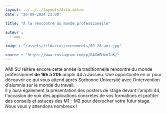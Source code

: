 ```yaml
---
layout: ../../../layouts/Actu.astro
date : "26-09-2024 23:00"

title: "À la rencontre du monde professionelle"

auteur :
  - ami

image : "/assets/fildactus/evenements/09-26-ami.jpg"

source : "https://www.instagram.com/p/DAGmBHvoIuK/"
---
```


AMI SU réitère encore cette année la traditionnelle rencontre du monde professionnel __de 16h à 20h__ amphi 44 à Jussieu. Une opportunité en or pour découvrir ce qui vous attend après Sorbonne Université avec l'intervention d'alumnis sur le monde du travail.  
Il y aura également la présentation des posters de stage devant l'amphi 44, l'occasion de voir des applications concrètes de vos formations et profiter des conseils et astuces des M1 - M2 pour décrocher votre futur stage.  
Nous vous y attendons nombreux !
